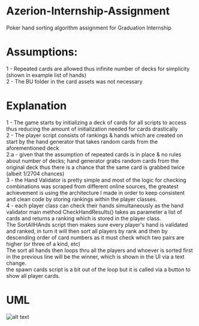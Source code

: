# Azerion-Internship-Assignment
 Poker hand sorting algorithm assignment for Graduation Internship
 
 
 # Assumptions:
 1 - Repeated cards are allowed thus infinite number of decks for simplicity (shown in example list of hands)
 <br> 2 - The BU folder in the card assets was not necessary
 
 
 # Explanation
 1 - The game starts by initializing a deck of cards for all scripts to access thus reducing the amount of initialization needed for cards drastically
 <br> 2 - The player script consists of rankings & hands which are created on start by the hand generator that takes random cards from the aforementioned deck
 <br> 2.a - given that the assumption of repeated cards is in place & no rules about number of decks; hand generator grabs random cards from the original deck thus there is a chance that the same card is grabbed twice (albeit 1/2704 chances)
 <br> 3 - the Hand Validator is pretty simple and most of the logic for checking combinations was scraped from different online sources, the greatest achievement is using the architecture I made in order to keep consistent and clean code by storing rankings within the player classes.
 <br> 4 - each player class can check their hands simultaneously as the hand validator main method CheckHandResults() takes as parameter a list of cards and returns a ranking which is stored in the player class.
 <br> The SortAllHAnds script then makes sure every player's hand is validated and ranked, in turn it will then sort all players by rank and then by descending order of card numbers as it must check which two pairs are higher (or three of a kind, etc)
 <br> The sort all hands then loops thru all the players and whoever is sorted first in the previous line will be the winner, which is shown in the UI via a text change.
 <br> the spawn cards script is a bit out of the loop but it is called via a button to show all player cards.

# UML
![alt text](https://i.imgur.com/ve5RvDQ.jpg)

